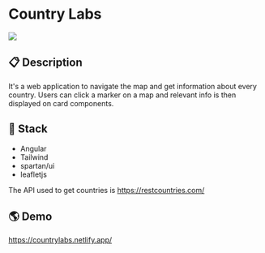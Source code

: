 # Country Labs

![](https://res.cloudinary.com/du1qfmeoz/image/upload/v1706567072/Various/screely-1706566350967_ztvryp.png)

## 📋 Description

It's a web application to navigate the map and get information about every country. Users can click a marker on a map and relevant info is then displayed on card components.

## 🥞 Stack

- Angular
- Tailwind
- spartan/ui
- leafletjs

The API used to get countries is https://restcountries.com/

## 🌎 Demo

https://countrylabs.netlify.app/
